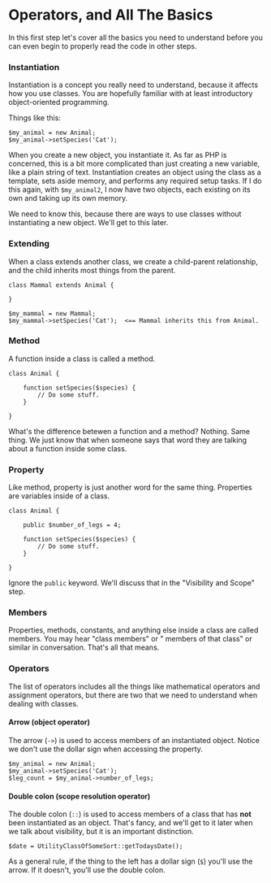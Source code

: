 # Operators, and All The Basics

In this first step let's cover all the basics you need to understand before you can even begin to properly 
read the code in other steps.

### Instantiation

Instantiation is a concept you really need to understand, because it affects how you use classes. You are hopefully 
familiar with at least introductory object-oriented programming.

Things like this:

```$xslt
$my_animal = new Animal;
$my_animal->setSpecies('Cat');
```

When you create a new object, you instantiate it. As far as PHP is concerned, this is a bit more complicated 
than just creating a new variable, like a plain string of text. Instantiation creates an object using the class 
as a template, sets aside memory, and performs any required setup tasks. If I do this again, with `$my_animal2`, 
I now have two objects, each existing on its own and taking up its own memory.

We need to know this, because there are ways to use classes without instantiating a new object. We'll get to 
this later.

### Extending

When a class extends another class, we create a child-parent relationship, and the child inherits most things 
from the parent.

```$xslt
class Mammal extends Animal {
 
}
 
$my_mammal = new Mammal;
$my_mammal->setSpecies('Cat');  <== Mammal inherits this from Animal.
```

### Method

A function inside a class is called a method.

```$xslt
class Animal {
 
    function setSpecies($species) {
        // Do some stuff.
    }
     
}
```

What's the difference betewen a function and a method? Nothing. Same thing. We just know that when someone 
says that word they are talking about a function inside some class.

### Property

Like method, property is just another word for the same thing. Properties are variables inside of a class.

```$xslt
class Animal {
 
    public $number_of_legs = 4;
 
    function setSpecies($species) {
        // Do some stuff.
    }
     
}
```

Ignore the `public` keyword. We'll discuss that in the "Visibility and Scope" step.

### Members

Properties, methods, constants, and anything else inside a class are called members. You may hear "class members" or "
members of that class" or similar in conversation. That's all that means.

### Operators

The list of operators includes all the things like mathematical operators and assignment operators, but there are two that 
we need to understand when dealing with classes.

#### Arrow (object operator)

The arrow (`->`) is used to access members of an instantiated object. Notice we don't use the dollar 
sign when accessing the property.

```$xslt
$my_animal = new Animal;
$my_animal->setSpecies('Cat');
$leg_count = $my_animal->number_of_legs;
```

#### Double colon (scope resolution operator)

The double colon (`::`) is used to access members of a class that has **not** been instantiated as 
an object. That's fancy, and we'll get to it later when we talk about visibility, but it is an important distinction.

```$xslt
$date = UtilityClassOfSomeSort::getTodaysDate();
```

As a general rule, if the thing to the left has a dollar sign (`$`) you'll use the arrow. If it doesn't, you'll use 
the double colon.
